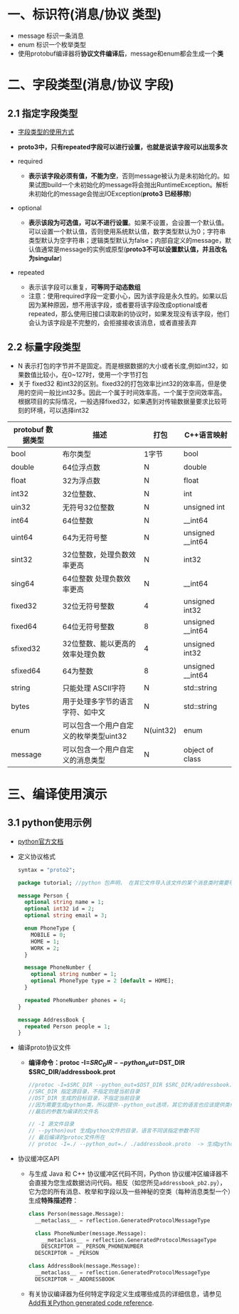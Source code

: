 # 一、标识符(消息/协议 类型)

- message 标识一条消息
- enum 标识一个枚举类型
- 使用protobuf编译器将**协议文件编译后**，message和enum都会生成一个**类**

# 二、字段类型(消息/协议 字段)

## 2.1  指定字段类型

- [字段类型的使用方式](https://blog.csdn.net/weixin_44534197/article/details/108757270?ops_request_misc=%257B%2522request%255Fid%2522%253A%2522165646687316782388072415%2522%252C%2522scm%2522%253A%252220140713.130102334.pc%255Fall.%2522%257D&request_id=165646687316782388072415&biz_id=0&utm_medium=distribute.pc_search_result.none-task-blog-2~all~first_rank_ecpm_v1~rank_v31_ecpm-2-108757270-null-null.142^v24^huaweicloudv2,157^v15^new_3&utm_term=protoc+%E6%80%8E%E4%B9%88%E7%BB%99repeated%E5%AD%97%E6%AE%B5%E8%B5%8B%E5%80%BCH&spm=1018.2226.3001.4187)
- **proto3中，只有repeated字段可以进行设置，也就是说该字段可以出现多次**

- required
  - **表示该字段必须有值，不能为空**，否则message被认为是未初始化的。如果试图build一个未初始化的message将会抛出RuntimeException。解析未初始化的message会抛出IOException(**proto3 已经移除**)
- optional
  - **表示该段为可选值，可以不进行设置**。如果不设置，会设置一个默认值。可以设置一个默认值，否则使用系统默认值，数字类型默认为0；字符串类型默认为空字符串；逻辑类型默认为false；内部自定义的message，默认值通常是message的实例或原型(**proto3不可以设置默认值，并且改名为singular**)
- repeated
  - 表示该字段可以重复，**可等同于动态数组**
  - 注意：使用required字段一定要小心，因为该字段是永久性的。如果以后因为某种原因，想不用该字段，或者要将该字段改成optional或者repeated，那么使用旧接口读取新的协议时，如果发现没有该字段，他们会认为该字段是不完整的，会拒接接收该消息，或者直接丢弃

## 2.2 标量字段类型

- N 表示打包的字节并不是固定。而是根据数据的大小或者长度,例如int32，如果数值比较小，在0~127时，使用一个字节打包
- 关于 fixed32 和int32的区别。fixed32的打包效率比int32的效率高，但是使用的空间一般比int32多。因此一个属于时间效率高，一个属于空间效率高。根据项目的实际情况，一般选择fixed32，如果遇到对传输数据量要求比较苛刻的环境，可以选择int32

| protobuf 数据类型 | 描述                                   | 打包      | C++语言映射      |
| ----------------- | -------------------------------------- | --------- | ---------------- |
| bool              | 布尔类型                               | 1字节     | bool             |
| double            | 64位浮点数                             | N         | double           |
| float             | 32为浮点数                             | N         | float            |
| int32             | 32位整数、                             | N         | int              |
| uin32             | 无符号32位整数                         | N         | unsigned int     |
| int64             | 64位整数                               | N         | __int64          |
| uint64            | 64为无符号整                           | N         | unsigned __int64 |
| sint32            | 32位整数，处理负数效率更高             | N         | int32            |
| sing64            | 64位整数 处理负数效率更高              | N         | __int64          |
| fixed32           | 32位无符号整数                         | 4         | unsigned int32   |
| fixed64           | 64位无符号整数                         | 8         | unsigned __int64 |
| sfixed32          | 32位整数、能以更高的效率处理负数       | 4         | unsigned int32   |
| sfixed64          | 64为整数                               | 8         | unsigned __int64 |
| string            | 只能处理 ASCII字符                     | N         | std::string      |
| bytes             | 用于处理多字节的语言字符、如中文       | N         | std::string      |
| enum              | 可以包含一个用户自定义的枚举类型uint32 | N(uint32) | enum             |
| message           | 可以包含一个用户自定义的消息类型       | N         | object of class  |

# 三、编译使用演示


## 3.1 python使用示例

- [python官方文档](https://developers.google.com/protocol-buffers/docs/pythontutorial#where-to-find-the-example-code)

- 定义协议格式

  ```protobuf
  syntax = "proto2";
  
  package tutorial; //python 包声明， 在其它文件导入该文件的某个消息类时需要带上这个标识符
  
  message Person {
    optional string name = 1;
    optional int32 id = 2;
    optional string email = 3;
  
    enum PhoneType {
      MOBILE = 0;
      HOME = 1;
      WORK = 2;
    }
  
    message PhoneNumber {
      optional string number = 1;
      optional PhoneType type = 2 [default = HOME];
    }
  
    repeated PhoneNumber phones = 4;
  }
  
  message AddressBook {
    repeated Person people = 1;
  }
  ```

- 编译proto协议文件

  - **编译命令：protoc -I=$SRC_DIR --python_out=$DST_DIR $SRC_DIR/addressbook.prot**

    ```protobuf
    //protoc -I=$SRC_DIR --python_out=$DST_DIR $SRC_DIR/addressbook.proto
    //SRC_DIR 指定源目录，不指定则是当前目录
    //DST_DIR 生成的目标目录，不指定当前目录
    //因为需要生成python类，所以提供--python_out选项，其它的语言也应该提供类似的选项
    //最后的参数为编译的文件名
    
    // -I 源文件目录
    // --python)out 生成python文件的目录，语言不同该指定参数不同
    // 最后编译的protoc文件所在
    // protoc -I=./ --python_out=./ ./addressbook.proto  -> 生成python文件
    ```

- 协议缓冲区API

  - 与生成 Java 和 C++ 协议缓冲区代码不同，Python 协议缓冲区编译器不会直接为您生成数据访问代码。相反（如您所见`addressbook_pb2.py`），它为您的所有消息、枚举和字段以及一些神秘的空类（每种消息类型一个）生成**特殊描述符**：

    ```python
    class Person(message.Message):
      __metaclass__ = reflection.GeneratedProtocolMessageType
    
      class PhoneNumber(message.Message):
        __metaclass__ = reflection.GeneratedProtocolMessageType
        DESCRIPTOR = _PERSON_PHONENUMBER
      DESCRIPTOR = _PERSON
    
    class AddressBook(message.Message):
      __metaclass__ = reflection.GeneratedProtocolMessageType
      DESCRIPTOR = _ADDRESSBOOK
    ```

  - 有关协议编译器为任何特定字段定义生成哪些成员的详细信息，请参见[Add有关Python generated code reference](https://developers.google.com/protocol-buffers/docs/reference/python-generated).



